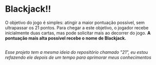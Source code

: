 # Blackjack!!

O objetivo do jogo é simples: atingir a maior pontuação possível, sem ultrapassar os 21 pontos. Para chegar a este objetivo, o jogador recebe inicialmente duas cartas, mas pode solicitar mais ao decorrer do jogo.
**A pontuação mais alta possível recebe o nome de Blackjack.**
##
*Esse projeto tem a mesma ideia do repositório chamado "21", eu estou refazendo ele depois de um tempo para aprimorar meus conhecimentos*
